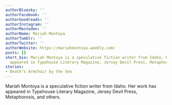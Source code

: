 ```yaml
---
authorBluesky: ''
authorFacebook: ''
authorGoodreads: ''
authorInstagram: ''
authorMastodon: ''
authorName: Mariah Montoya
authorTumblr: ''
authorTwitter: ''
authorWebsite: https://mariahmontoya.weebly.com/
posts: []
short_bio: Mariah Montoya is a speculative fiction writer from Idaho. Her work has
  appeared in Typehouse Literary Magazine, Jersey Devil Press, Metaphorosis, and others.
stories:
- Death’s Armchair by the Sea
---
```


Mariah Montoya is a speculative fiction writer from Idaho. Her work has appeared in Typehouse Literary Magazine, Jersey Devil Press, Metaphorosis, and others.